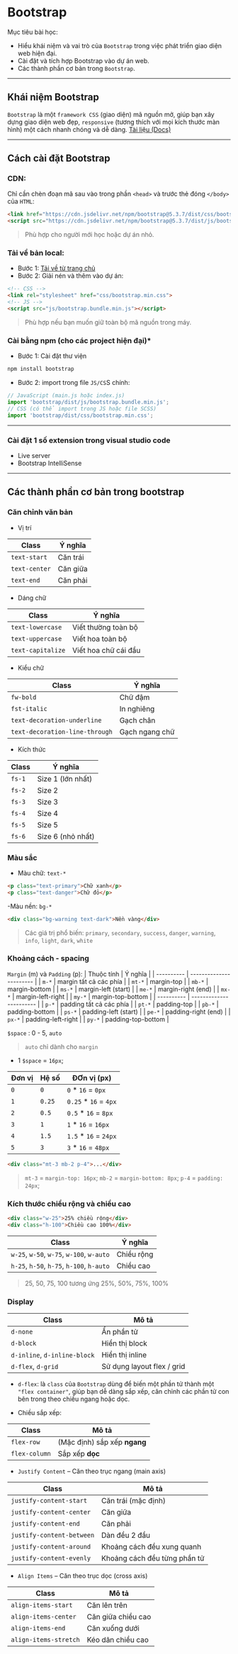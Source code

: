 # Bootstrap

Mục tiêu bài học:
- Hiểu khái niệm và vai trò của `Bootstrap` trong việc phát triển giao diện web hiện đại.
- Cài đặt và tích hợp Bootstrap vào dự án web.
- Các thành phần cơ bản trong `Bootstrap`.

---
## Khái niệm Bootstrap
`Bootstrap` là một `framework CSS` (giao diện) mã nguồn mở, giúp bạn xây dựng giao diện web đẹp, `responsive` (tương thích với mọi kích thước màn hình) một cách nhanh chóng và dễ dàng.
[Tài liệu (Docs)](https://getbootstrap.com/docs/5.3/getting-started/introduction/)

---
## Cách cài đặt Bootstrap
### CDN:
Chỉ cần chèn đoạn mã sau vào trong phần `<head>` và trước thẻ đóng `</body>` của `HTML`:
```html
<link href="https://cdn.jsdelivr.net/npm/bootstrap@5.3.7/dist/css/bootstrap.min.css" rel="stylesheet" integrity="sha384-LN+7fdVzj6u52u30Kp6M/trliBMCMKTyK833zpbD+pXdCLuTusPj697FH4R/5mcr" crossorigin="anonymous">
<script src="https://cdn.jsdelivr.net/npm/bootstrap@5.3.7/dist/js/bootstrap.bundle.min.js" integrity="sha384-ndDqU0Gzau9qJ1lfW4pNLlhNTkCfHzAVBReH9diLvGRem5+R9g2FzA8ZGN954O5Q" crossorigin="anonymous"></script>
```
> Phù hợp cho người mới học hoặc dự án nhỏ.

### Tải về bản local:
- Bước 1: [Tải về từ trang chủ](https://getbootstrap.com/docs/5.3/getting-started/download/)
- Bước 2: Giải nén và thêm vào dự án:
```html
<!-- CSS -->
<link rel="stylesheet" href="css/bootstrap.min.css">
<!-- JS -->
<script src="js/bootstrap.bundle.min.js"></script>
```
> Phù hợp nếu bạn muốn giữ toàn bộ mã nguồn trong máy.

### Cài bằng npm (cho các project hiện đại)*
- Bước 1: Cài đặt thư viện
```bash
npm install bootstrap
```

- Bước 2: import trong file `JS/CS`S chính:
```js
// JavaScript (main.js hoặc index.js)
import 'bootstrap/dist/js/bootstrap.bundle.min.js';
// CSS (có thể import trong JS hoặc file SCSS)
import 'bootstrap/dist/css/bootstrap.min.css';
```
---
### Cài đặt 1 số extension trong visual studio code
- Live server
- Bootstrap IntelliSense

---
## Các thành phần cơ bản trong bootstrap

### Căn chỉnh văn bản
- Vị trí

| Class            | Ý nghĩa          |
| ---------------- | ---------------- |
| `text-start`     | Căn trái         |
| `text-center`    | Căn giữa         |
| `text-end`       | Căn phải         |

- Dáng chữ

| Class             | Ý nghĩa                |
| ----------------- | ---------------------- |
| `text-lowercase`  | Viết thường toàn bộ    |
| `text-uppercase`  | Viết hoa toàn bộ       |
| `text-capitalize` | Viết hoa chữ cái đầu   |

- Kiểu chữ

| Class                          | Ý nghĩa        |
| ------------------------------ | -------------- |
| `fw-bold`                      | Chữ đậm        |
| `fst-italic`                   | In nghiêng     |
| `text-decoration-underline`    | Gạch chân      |
| `text-decoration-line-through` | Gạch ngang chữ |

- Kích thức

| Class   | Ý nghĩa              |
| ------- | -------------------- |
| `fs-1`  | Size 1 (lớn nhất)    |
| `fs-2`  | Size 2               |
| `fs-3`  | Size 3               |
| `fs-4`  | Size 4               |
| `fs-5`  | Size 5               |
| `fs-6`  | Size 6 (nhỏ nhất)    |

### Màu sắc
- Màu chữ: `text-*`
```html
<p class="text-primary">Chữ xanh</p>
<p class="text-danger">Chữ đỏ</p>
```

-Màu nền: `bg-*`
```html
<div class="bg-warning text-dark">Nền vàng</div>
```
> Các giá trị phổ biến: `primary`, `secondary`, `success`, `danger`, `warning`, `info`, `light`, `dark`, `white`

### Khoảng cách - spacing

`Margin` (m) và `Padding` (p):
| Thuộc tính | Ý nghĩa                 |
| ---------- | ----------------------- |
| `m-*`      | margin tất cả các phía  |
| `mt-*`     | margin-top              |
| `mb-*`     | margin-bottom           |
| `ms-*`     | margin-left (start)     |
| `me-*`     | margin-right (end)      |
| `mx-*`     | margin-left-right       |
| `my-*`     | margin-top-bottom       |
| ---------- | ----------------------- |
| `p-*`      | padding tất cả các phía |
| `pt-*`     | padding-top             |
| `pb-*`     | padding-bottom          |
| `ps-*`     | padding-left (start)    |
| `pe-*`     | padding-right (end)     |
| `px-*`     | padding-left-right      |
| `py-*`     | padding-top-bottom      |

`$space` : 0 - 5, `auto`
> `auto` chỉ dành cho `margin`

- 1 `$space` = `16px`;

| Đơn vị  | Hệ số | ĐƠn vị (px)           |
| ------- | ----- |---------------------- |
| `0`     |  `0`  | `0` * `16` = `0px`    |
| `1`     | `0.25`| `0.25` * `16` = `4px` |
| `2`     | `0.5` | `0.5` * `16` = `8px`  |
| `3`     |  `1`  | `1` * `16` = `16px`   |
| `4`     | `1.5` | `1.5` * `16` = `24px` |
| `5`     |  `3`  | `3` * `16` = `48px`   |

```html
<div class="mt-3 mb-2 p-4">...</div>
```
> `mt-3` = `margin-top: 16px`;
> `mb-2` = `margin-bottom: 8px`;
> `p-4` = `padding: 24px`;

### Kích thước chiều rộng và chiều cao
```html
<div class="w-25">25% chiều rộng</div>
<div class="h-100">Chiều cao 100%</div>
```
| Class                                     | Ý nghĩa    |
| ----------------------------------------- | ---------- |
| `w-25`, `w-50`, `w-75`, `w-100`, `w-auto` | Chiều rộng |
| `h-25`, `h-50`, `h-75`, `h-100`, `h-auto` | Chiều cao  |

> 25, 50, 75, 100 tương ứng 25%, 50%, 75%, 100%

### Display
| Class                        | Mô tả                      |
| ---------------------------- | -------------------------- |
| `d-none`                     | Ẩn phần tử                 |
| `d-block`                    | Hiển thị block             |
| `d-inline`, `d-inline-block` | Hiển thị inline            |
| `d-flex`, `d-grid`           | Sử dụng layout flex / grid |

- `d-flex`: là `class` của `Bootstrap` dùng để biến một phần tử thành một `"flex container"`, giúp bạn dễ dàng sắp xếp, căn chỉnh các phần tử con bên trong theo chiều ngang hoặc dọc.

+ Chiều sắp xếp:

| Class         | Mô tả                        |
| ------------- | ---------------------------- |
| `flex-row`    | (Mặc định) sắp xếp **ngang** |
| `flex-column` | Sắp xếp **dọc**              |

+ `Justify Content` – Căn theo trục ngang (main axis)

| Class                     | Mô tả                        |
| ------------------------- | ---------------------------- |
| `justify-content-start`   | Căn trái (mặc định)          |
| `justify-content-center`  | Căn giữa                     |
| `justify-content-end`     | Căn phải                     |
| `justify-content-between` | Dàn đều 2 đầu                |
| `justify-content-around`  | Khoảng cách đều xung quanh   |
| `justify-content-evenly`  | Khoảng cách đều từng phần tử |

+ `Align Items` – Căn theo trục dọc (cross axis)

| Class                 | Mô tả              |
| --------------------- | ------------------ |
| `align-items-start`   | Căn lên trên       |
| `align-items-center`  | Căn giữa chiều cao |
| `align-items-end`     | Căn xuống dưới     |
| `align-items-stretch` | Kéo dãn chiều cao  |


